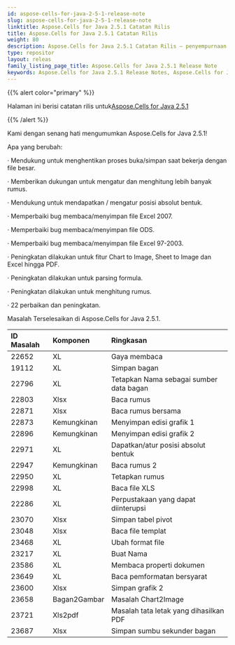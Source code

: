 ```yaml
---
id: aspose-cells-for-java-2-5-1-release-note
slug: aspose-cells-for-java-2-5-1-release-note
linktitle: Aspose.Cells for Java 2.5.1 Catatan Rilis
title: Aspose.Cells for Java 2.5.1 Catatan Rilis
weight: 80
description: Aspose.Cells for Java 2.5.1 Catatan Rilis – penyempurnaan terbaru, fitur baru, dan perbaikan
type: repositor
layout: releas
family_listing_page_title: Aspose.Cells for Java 2.5.1 Release Note
keywords: Aspose.Cells for Java 2.5.1 Release Notes, Aspose.Cells for Java 2.5.1 updates and fixe
---
```

{{% alert color="primary" %}} 

 Halaman ini berisi catatan rilis untuk[Aspose.Cells for Java 2.5.1](https://releases.aspose.com/cells/java/new-releases/aspose.cells-for-java-2.5.1/)

{{% /alert %}} 

 Kami dengan senang hati mengumumkan Aspose.Cells for Java 2.5.1!

 Apa yang berubah:

 · Mendukung untuk menghentikan proses buka/simpan saat bekerja dengan file besar.

 · Memberikan dukungan untuk mengatur dan menghitung lebih banyak rumus.

 · Mendukung untuk mendapatkan / mengatur posisi absolut bentuk.

 · Memperbaiki bug membaca/menyimpan file Excel 2007.

· Memperbaiki bug membaca/menyimpan file ODS.

 · Memperbaiki bug membaca/menyimpan file Excel 97-2003.

 · Peningkatan dilakukan untuk fitur Chart to Image, Sheet to Image dan Excel hingga PDF.

 · Peningkatan dilakukan untuk parsing formula.

 · Peningkatan dilakukan untuk menghitung rumus.

 · 22 perbaikan dan peningkatan.

 Masalah Terselesaikan di Aspose.Cells for Java 2.5.1.

|**ID Masalah** |**Komponen** |**Ringkasan** |
| :- | :- | :- |
|22652 | XL| Gaya membaca|
|19112 | XL| Simpan bagan|
|22796 | XL| Tetapkan Nama sebagai sumber data bagan|
|22803 | Xlsx| Baca rumus|
|22871 | Xlsx| Baca rumus bersama|
|22873 | Kemungkinan| Menyimpan edisi grafik 1|
|22896 | Kemungkinan| Menyimpan edisi grafik 2|
|22971 | XL| Dapatkan/atur posisi absolut bentuk|
|22947 | Kemungkinan| Baca rumus 2|
|22950 | XL| Tetapkan rumus|
|22998 | XL| Baca file XLS|
|22286 | XL| Perpustakaan yang dapat diinterupsi|
|23070 | Xlsx| Simpan tabel pivot|
|23048 | Xlsx| Baca file templat|
|23468 | XL| Ubah format file|
|23217 | XL| Buat Nama|
|23586 | XL| Membaca properti dokumen|
|23649 | XL| Baca pemformatan bersyarat|
|23600 | Xlsx| Simpan grafik 2|
|23658 | Bagan2Gambar| Masalah Chart2Image|
|23721 | Xls2pdf| Masalah tata letak yang dihasilkan PDF|
|23687 | Xlsx|Simpan sumbu sekunder bagan|

